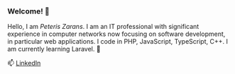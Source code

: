 ### Welcome! 👋

Hello, I am *Peteris Zarans*. I am an IT professional with significant experience in computer networks now focusing on software development, in particular web applications. I code in PHP, JavaScript, TypeScript, C++. I am currently learning Laravel. 🙂

📫 [LinkedIn](https://www.linkedin.com/in/peteriszarans)
